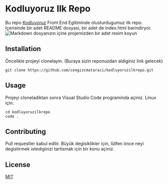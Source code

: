 
# Kodluyoruz Ilk Repo


Bu repo [Kodluyoruz](kodluyoruz.org) Front End Egitiminde olusturdugumuz ilk repo. Içerisinde bir adet README dosyasi, bir adet de index.html barindiryor.
![Markdown dosyanızın içine projemizden bir adet resim koyun](https://i.ibb.co/XWtnZVj/foto1.png)

## Installation
Öncelikle projeyi clonelayin. (Buraya sizin reponuzdan aldiginiz link gelecek)
```bach
git clone https://github.com/cengizcmataraci/kodluyoruzilkrepo.git
```

## Usage

Projeyi cloneladiktan sonra Visual Studio Code programinda açiniz.
Linux için:
```linux
cd kodluyoruzilkrepo
code .
```

## Contributing
 Pull requestler kabul edilir. Büyük degisiklikler için, lütfen önce neyi degistirmek istediginizi tartismak için bir konu açiniz.

## License
[MIT](https://choosealicense.com/licenses/mit/)
